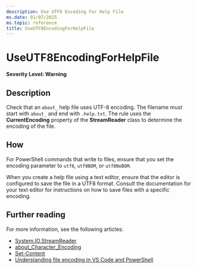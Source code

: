 ```yaml
---
description: Use UTF8 Encoding For Help File
ms.date: 01/07/2025
ms.topic: reference
title: UseUTF8EncodingForHelpFile
---
```

# UseUTF8EncodingForHelpFile

**Severity Level: Warning**

## Description

Check that an `about_` help file uses UTF-8 encoding. The filename must start with `about_` and end
with `.help.txt`. The rule uses the **CurrentEncoding** property of the **StreamReader** class to
determine the encoding of the file.

## How

For PowerShell commands that write to files, ensure that you set the encoding parameter to `utf8`,
`utf8BOM`, or `utf8NoBOM`.

When you create a help file using a text editor, ensure that the editor is configured to save the
file in a UTF8 format. Consult the documentation for your text editor for instructions on how to
save files with a specific encoding.

## Further reading

For more information, see the following articles:

- [System.IO.StreamReader](xref:System.IO.StreamReader.CurrentEncoding%2A)
- [about_Character_Encoding](https://learn.microsoft.com/powershell/module/microsoft.powershell.core/about/about_character_encoding)
- [Set-Content](xref:Microsoft.PowerShell.Management.Set-Content)
- [Understanding file encoding in VS Code and PowerShell](https://learn.microsoft.com/powershell/scripting/dev-cross-plat/vscode/understanding-file-encoding)
